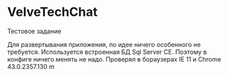 # VelveTechChat
Тестовое задание 

Для развертывания приложения, по идее ничего особенного не требуется.
Используется встроенная БД Sql Server CE. Поэтому в конфиге ничего менять не надо.
Проверял в бораузерах IE 11 и Chrome 43.0.2357.130 m
